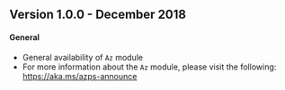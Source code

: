 ## Version 1.0.0 - December 2018

#### General

* General availability of `Az` module
* For more information about the `Az` module, please visit the following: https://aka.ms/azps-announce